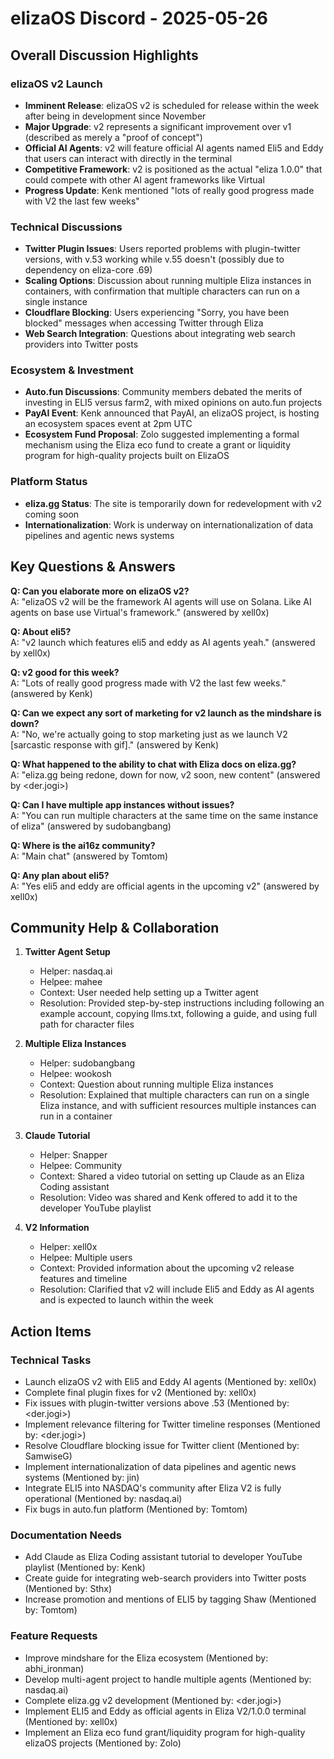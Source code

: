 # elizaOS Discord - 2025-05-26

## Overall Discussion Highlights

### elizaOS v2 Launch
- **Imminent Release**: elizaOS v2 is scheduled for release within the week after being in development since November
- **Major Upgrade**: v2 represents a significant improvement over v1 (described as merely a "proof of concept")
- **Official AI Agents**: v2 will feature official AI agents named Eli5 and Eddy that users can interact with directly in the terminal
- **Competitive Framework**: v2 is positioned as the actual "eliza 1.0.0" that could compete with other AI agent frameworks like Virtual
- **Progress Update**: Kenk mentioned "lots of really good progress made with V2 the last few weeks"

### Technical Discussions
- **Twitter Plugin Issues**: Users reported problems with plugin-twitter versions, with v.53 working while v.55 doesn't (possibly due to dependency on eliza-core .69)
- **Scaling Options**: Discussion about running multiple Eliza instances in containers, with confirmation that multiple characters can run on a single instance
- **Cloudflare Blocking**: Users experiencing "Sorry, you have been blocked" messages when accessing Twitter through Eliza
- **Web Search Integration**: Questions about integrating web search providers into Twitter posts

### Ecosystem & Investment
- **Auto.fun Discussions**: Community members debated the merits of investing in ELI5 versus farm2, with mixed opinions on auto.fun projects
- **PayAI Event**: Kenk announced that PayAI, an elizaOS project, is hosting an ecosystem spaces event at 2pm UTC
- **Ecosystem Fund Proposal**: Zolo suggested implementing a formal mechanism using the Eliza eco fund to create a grant or liquidity program for high-quality projects built on ElizaOS

### Platform Status
- **eliza.gg Status**: The site is temporarily down for redevelopment with v2 coming soon
- **Internationalization**: Work is underway on internationalization of data pipelines and agentic news systems

## Key Questions & Answers

**Q: Can you elaborate more on elizaOS v2?**  
A: "elizaOS v2 will be the framework AI agents will use on Solana. Like AI agents on base use Virtual's framework." (answered by xell0x)

**Q: About eli5?**  
A: "v2 launch which features eli5 and eddy as AI agents yeah." (answered by xell0x)

**Q: v2 good for this week?**  
A: "Lots of really good progress made with V2 the last few weeks." (answered by Kenk)

**Q: Can we expect any sort of marketing for v2 launch as the mindshare is down?**  
A: "No, we're actually going to stop marketing just as we launch V2 [sarcastic response with gif]." (answered by Kenk)

**Q: What happened to the ability to chat with Eliza docs on eliza.gg?**  
A: "eliza.gg being redone, down for now, v2 soon, new content" (answered by <der.jogi>)

**Q: Can I have multiple app instances without issues?**  
A: "You can run multiple characters at the same time on the same instance of eliza" (answered by sudobangbang)

**Q: Where is the ai16z community?**  
A: "Main chat" (answered by Tomtom)

**Q: Any plan about eli5?**  
A: "Yes eli5 and eddy are official agents in the upcoming v2" (answered by xell0x)

## Community Help & Collaboration

1. **Twitter Agent Setup**
   - Helper: nasdaq.ai
   - Helpee: mahee
   - Context: User needed help setting up a Twitter agent
   - Resolution: Provided step-by-step instructions including following an example account, copying llms.txt, following a guide, and using full path for character files

2. **Multiple Eliza Instances**
   - Helper: sudobangbang
   - Helpee: wookosh
   - Context: Question about running multiple Eliza instances
   - Resolution: Explained that multiple characters can run on a single Eliza instance, and with sufficient resources multiple instances can run in a container

3. **Claude Tutorial**
   - Helper: Snapper
   - Helpee: Community
   - Context: Shared a video tutorial on setting up Claude as an Eliza Coding assistant
   - Resolution: Video was shared and Kenk offered to add it to the developer YouTube playlist

4. **V2 Information**
   - Helper: xell0x
   - Helpee: Multiple users
   - Context: Provided information about the upcoming v2 release features and timeline
   - Resolution: Clarified that v2 will include Eli5 and Eddy as AI agents and is expected to launch within the week

## Action Items

### Technical Tasks
- Launch elizaOS v2 with Eli5 and Eddy AI agents (Mentioned by: xell0x)
- Complete final plugin fixes for v2 (Mentioned by: xell0x)
- Fix issues with plugin-twitter versions above .53 (Mentioned by: <der.jogi>)
- Implement relevance filtering for Twitter timeline responses (Mentioned by: <der.jogi>)
- Resolve Cloudflare blocking issue for Twitter client (Mentioned by: SamwiseG)
- Implement internationalization of data pipelines and agentic news systems (Mentioned by: jin)
- Integrate ELI5 into NASDAQ's community after Eliza V2 is fully operational (Mentioned by: nasdaq.ai)
- Fix bugs in auto.fun platform (Mentioned by: Tomtom)

### Documentation Needs
- Add Claude as Eliza Coding assistant tutorial to developer YouTube playlist (Mentioned by: Kenk)
- Create guide for integrating web-search providers into Twitter posts (Mentioned by: Sthx)
- Increase promotion and mentions of ELI5 by tagging Shaw (Mentioned by: Tomtom)

### Feature Requests
- Improve mindshare for the Eliza ecosystem (Mentioned by: abhi_ironman)
- Develop multi-agent project to handle multiple agents (Mentioned by: nasdaq.ai)
- Complete eliza.gg v2 development (Mentioned by: <der.jogi>)
- Implement ELI5 and Eddy as official agents in Eliza V2/1.0.0 terminal (Mentioned by: xell0x)
- Implement an Eliza eco fund grant/liquidity program for high-quality elizaOS projects (Mentioned by: Zolo)